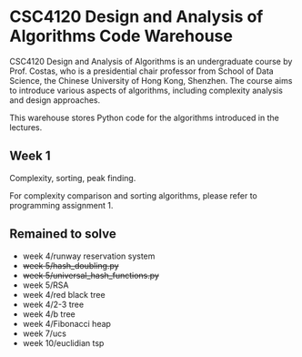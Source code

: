 # CSC4120 Design and Analysis of Algorithms Code Warehouse

CSC4120 Design and Analysis of Algorithms is an undergraduate course by Prof. Costas, who is a presidential chair professor from School of Data Science, the Chinese University of Hong Kong, Shenzhen. The course aims to introduce various aspects of algorithms, including complexity analysis and design approaches.

This warehouse stores Python code for the algorithms introduced in the lectures. 

## Week 1
Complexity, sorting, peak finding.

For complexity comparison and sorting algorithms, please refer to programming assignment 1.



## Remained to solve
* week 4/runway reservation system
* ~~week 5/hash_doubling.py~~
* ~~week 5/universal_hash_functions.py~~
* week 5/RSA
* week 4/red black tree
* week 4/2-3 tree
* week 4/b tree
* week 4/Fibonacci heap
* week 7/ucs
* week 10/euclidian tsp
